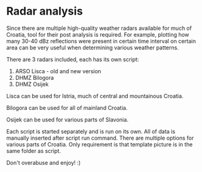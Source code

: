 # Radar analysis

Since there are multiple high-quality weather radars available for much of Croatia, tool for their post analysis is required. For example, plotting how many 30-40 dBz reflections were present in certain time interval on certain area can be very useful when determining various weather patterns.

There are 3 radars included, each has its own script:

1. ARSO Lisca - old and new version
2. DHMZ Bilogora
3. DHMZ Osijek

Lisca can be used for Istria, much of central and mountainous Croatia.

Bilogora can be used for all of mainland Croatia.

Osijek can be used for various parts of Slavonia.

Each script is started separately and is run on its own. All of data is manually inserted after script run command. There are multiple options for various parts of Croatia. Only requirement is that template picture is in the same folder as script.

Don't overabuse and enjoy! :)



